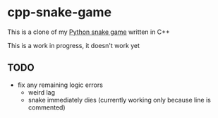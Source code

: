 # cpp-snake-game

This is a clone of my [Python snake game](https://github.com/mecaneer23/python-snake-game) written in C++

This is a work in progress, it doesn't work yet

## TODO

- fix any remaining logic errors
    - weird lag
    - snake immediately dies (currently working only because line is commented)

